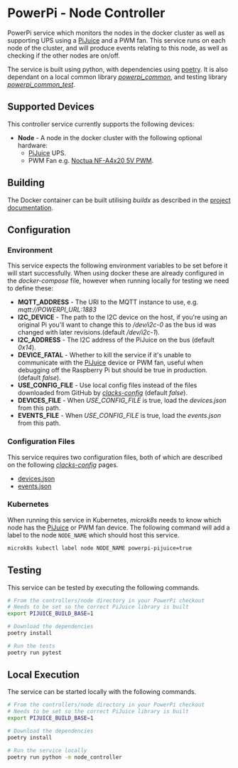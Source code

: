 # PowerPi - Node Controller

PowerPi service which monitors the nodes in the docker cluster as well as supporting UPS using a [PiJuice](https://www.pijuice.com) and a PWM fan. This service runs on each node of the cluster, and will produce events relating to this node, as well as checking if the other nodes are on/off.

The service is built using python, with dependencies using [poetry](https://python-poetry.org/). It is also dependant on a local common library [_powerpi_common_](../../common/python/README.md), and testing library [_powerpi_common_test_](../../common/pytest/README.md).

## Supported Devices

This controller service currently supports the following devices:

-   **Node** - A node in the docker cluster with the following optional hardware:
    -   [PiJuice](https://www.pijuice.com) UPS.
    -   PWM Fan e.g. [Noctua NF-A4x20 5V PWM](https://noctua.at/en/nf-a4x20-5v).

## Building

The Docker container can be built utilising _buildx_ as described in the [project documentation](../../README.md#Building).

## Configuration

### Environment

This service expects the following environment variables to be set before it will start successfully. When using docker these are already configured in the _docker-compose_ file, however when running locally for testing we need to define these:

-   **MQTT_ADDRESS** - The URI to the MQTT instance to use, e.g. _mqtt://POWERPI_URL:1883_
-   **I2C_DEVICE** - The path to the I2C device on the host, if you're using an original Pi you'll want to change this to _/dev/i2c-0_ as the bus id was changed with later revisions.(default _/dev/i2c-1_).
-   **I2C_ADDRESS** - The I2C address of the PiJuice on the bus (default _0x14_).
-   **DEVICE_FATAL** - Whether to kill the service if it's unable to communicate with the [PiJuice](https://www.pijuice.com) device or PWM fan, useful when debugging off the Raspberry Pi but should be true in production. (default _false_).
-   **USE_CONFIG_FILE** - Use local config files instead of the files downloaded from GitHub by [_clacks-config_](../../services/clacks-config/README.md) (default _false_).
-   **DEVICES_FILE** - When _USE_CONFIG_FILE_ is true, load the _devices.json_ from this path.
-   **EVENTS_FILE** - When _USE_CONFIG_FILE_ is true, load the _events.json_ from this path.

### Configuration Files

This service requires two configuration files, both of which are described on the following [_clacks-config_](../../services/clacks-config/README.md) pages.

-   [devices.json](../../services/clacks-config/README.md#devicesjson)
-   [events.json](../../services/clacks-config/README.md#eventsjson)

### Kubernetes

When running this service in Kubernetes, _microk8s_ needs to know which node has the [PiJuice](https://www.pijuice.com) or PWM fan device. The following command will add a label to the node `NODE_NAME` which should host this service.

```bash
microk8s kubectl label node NODE_NAME powerpi-pijuice=true
```

## Testing

This service can be tested by executing the following commands.

```bash
# From the controllers/node directory in your PowerPi checkout
# Needs to be set so the correct PiJuice library is built
export PIJUICE_BUILD_BASE=1

# Download the dependencies
poetry install

# Run the tests
poetry run pytest
```

## Local Execution

The service can be started locally with the following commands.

```bash
# From the controllers/node directory in your PowerPi checkout
# Needs to be set so the correct PiJuice library is built
export PIJUICE_BUILD_BASE=1

# Download the dependencies
poetry install

# Run the service locally
poetry run python -m node_controller
```
